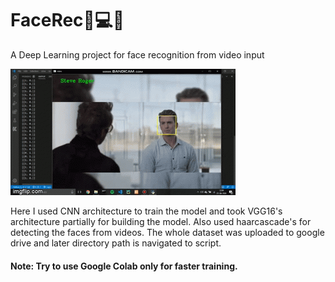 # FaceRec🎥💻👱
A Deep Learning project for face recognition from video input 

 ![](FaceRec.gif)

Here I used CNN architecture to train the model and took VGG16's architecture partially for building the model.
Also used haarcascade's for detecting the faces from videos.
The whole dataset was uploaded to google drive and later directory path is navigated to script.

#### Note: Try to use Google Colab only for faster training.
